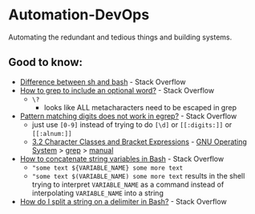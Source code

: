 # Automation-DevOps
Automating the redundant and tedious things and building systems.

## Good to know:
- [Difference between sh and bash](https://stackoverflow.com/questions/5725296/difference-between-sh-and-bash) - Stack Overflow
- [How to grep to include an optional word?](https://stackoverflow.com/questions/10142314/how-to-grep-to-include-an-optional-word) - Stack Overflow
  - `\?`
    - looks like ALL metacharacters need to be escaped in grep
- [Pattern matching digits does not work in egrep?](https://stackoverflow.com/questions/3185457/pattern-matching-digits-does-not-work-in-egrep) - Stack Overflow
  - just use `[0-9]` instead of trying to do  `[\d]` or `[[:digits:]]` or `[[:alnum:]]`
  - [3.2 Character Classes and Bracket Expressions](https://www.gnu.org/software/grep/manual/html_node/Character-Classes-and-Bracket-Expressions.html) - [GNU Operating System](https://www.gnu.org/) > [grep](https://www.gnu.org/software/grep/) > [manual](https://www.gnu.org/software/grep/manual/)
- [How to concatenate string variables in Bash](https://stackoverflow.com/questions/4181703/how-to-concatenate-string-variables-in-bash) - Stack Overflow
  - `"some text ${VARIABLE_NAME} some more text`
  - `"some text $(VARIABLE_NAME) some more text` results in the shell trying to interpret `VARIABLE_NAME` as a command instead of interpolating `VARIABLE_NAME` into a string
- [How do I split a string on a delimiter in Bash?](https://stackoverflow.com/questions/918886/how-do-i-split-a-string-on-a-delimiter-in-bash) - Stack Overflow

